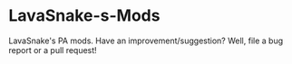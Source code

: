 LavaSnake-s-Mods
================

LavaSnake's PA mods. Have an improvement/suggestion? Well, file a bug report or a pull request!
